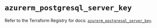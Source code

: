 # `azurerm_postgresql_server_key`

Refer to the Terraform Registry for docs: [`azurerm_postgresql_server_key`](https://registry.terraform.io/providers/hashicorp/azurerm/4.28.0/docs/resources/postgresql_server_key).
